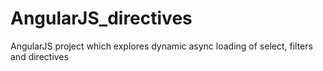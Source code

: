 AngularJS_directives
====================

AngularJS project which explores dynamic async loading of select, filters and directives


